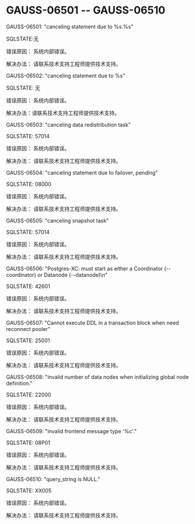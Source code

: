 # GAUSS-06501 -- GAUSS-06510<a name="ZH-CN_TOPIC_0302072931"></a>

GAUSS-06501: "canceling statement due to %s.%s"

SQLSTATE:无

错误原因： 系统内部错误。

解决办法： 请联系技术支持工程师提供技术支持。

GAUSS-06502: "canceling statement due to %s"

SQLSTATE: 无

错误原因： 系统内部错误。

解决办法：请联系技术支持工程师提供技术支持。

GAUSS-06503: "canceling data redistribution task"

SQLSTATE: 57014

错误原因： 系统内部错误。

解决办法： 请联系技术支持工程师提供技术支持。

GAUSS-06504: "canceling statement due to failover, pending"

SQLSTATE: 08000

错误原因： 系统内部错误。

解决办法： 请联系技术支持工程师提供技术支持。

GAUSS-06505: "canceling snapshot task"

SQLSTATE: 57014

错误原因： 系统内部错误。

解决办法： 请联系技术支持工程师提供技术支持。

GAUSS-06506: "Postgres-XC: must start as either a Coordinator \(--coordinator\) or Datanode \(--datanode\)\\n"

SQLSTATE: 42601

错误原因： 系统内部错误。

解决办法： 请联系技术支持工程师提供技术支持。

GAUSS-06507: "Cannot execute DDL in a transaction block when need reconnect pooler"

SQLSTATE: 25001

错误原因： 系统内部错误。

解决办法： 请联系技术支持工程师提供技术支持。

GAUSS-06508: "invalid number of data nodes when initializing global node definition."

SQLSTATE: 22000

错误原因： 系统内部错误。

解决办法： 请联系技术支持工程师提供技术支持。

GAUSS-06509: "invalid frontend message type '%c'."

SQLSTATE: 08P01

错误原因： 系统内部错误。

解决办法： 请联系技术支持工程师提供技术支持。

GAUSS-06510: "query\_string is NULL."

SQLSTATE: XX005

错误原因： 系统内部错误。

解决办法： 请联系技术支持工程师提供技术支持。
